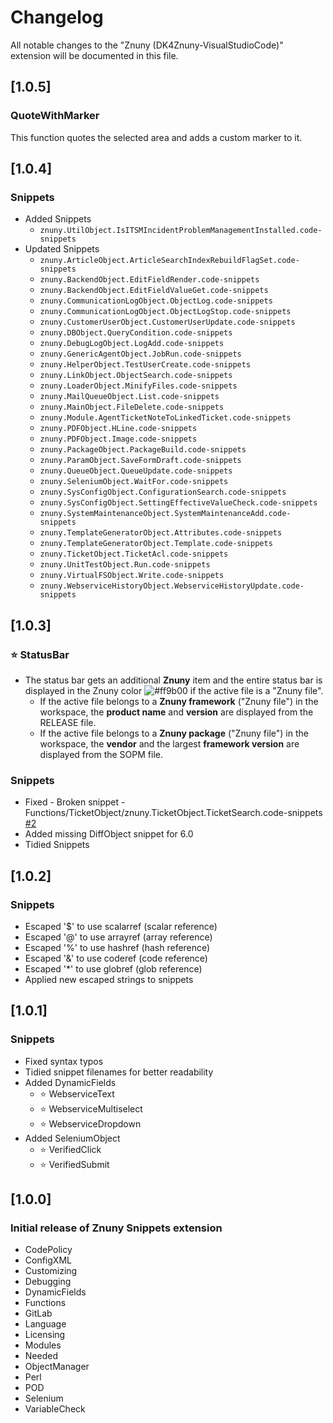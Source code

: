 # Changelog

All notable changes to the "Znuny (DK4Znuny-VisualStudioCode)" extension will be documented in this file.

## [1.0.5]

### QuoteWithMarker

This function quotes the selected area and adds a custom marker to it.

## [1.0.4]

### Snippets

  - Added Snippets
    - `znuny.UtilObject.IsITSMIncidentProblemManagementInstalled.code-snippets`
  - Updated Snippets
    - `znuny.ArticleObject.ArticleSearchIndexRebuildFlagSet.code-snippets`
    - `znuny.BackendObject.EditFieldRender.code-snippets`
    - `znuny.BackendObject.EditFieldValueGet.code-snippets`
    - `znuny.CommunicationLogObject.ObjectLog.code-snippets`
    - `znuny.CommunicationLogObject.ObjectLogStop.code-snippets`
    - `znuny.CustomerUserObject.CustomerUserUpdate.code-snippets`
    - `znuny.DBObject.QueryCondition.code-snippets`
    - `znuny.DebugLogObject.LogAdd.code-snippets`
    - `znuny.GenericAgentObject.JobRun.code-snippets`
    - `znuny.HelperObject.TestUserCreate.code-snippets`
    - `znuny.LinkObject.ObjectSearch.code-snippets`
    - `znuny.LoaderObject.MinifyFiles.code-snippets`
    - `znuny.MailQueueObject.List.code-snippets`
    - `znuny.MainObject.FileDelete.code-snippets`
    - `znuny.Module.AgentTicketNoteToLinkedTicket.code-snippets`
    - `znuny.PDFObject.HLine.code-snippets`
    - `znuny.PDFObject.Image.code-snippets`
    - `znuny.PackageObject.PackageBuild.code-snippets`
    - `znuny.ParamObject.SaveFormDraft.code-snippets`
    - `znuny.QueueObject.QueueUpdate.code-snippets`
    - `znuny.SeleniumObject.WaitFor.code-snippets`
    - `znuny.SysConfigObject.ConfigurationSearch.code-snippets`
    - `znuny.SysConfigObject.SettingEffectiveValueCheck.code-snippets`
    - `znuny.SystemMaintenanceObject.SystemMaintenanceAdd.code-snippets`
    - `znuny.TemplateGeneratorObject.Attributes.code-snippets`
    - `znuny.TemplateGeneratorObject.Template.code-snippets`
    - `znuny.TicketObject.TicketAcl.code-snippets`
    - `znuny.UnitTestObject.Run.code-snippets`
    - `znuny.VirtualFSObject.Write.code-snippets`
    - `znuny.WebserviceHistoryObject.WebserviceHistoryUpdate.code-snippets`

## [1.0.3]

### ⭐ StatusBar

  - The status bar gets an additional **Znuny** item and the entire status bar is displayed in the Znuny color ![#ff9b00](https://placehold.co/15x15/ff9b00/ff9b00.png) if the active file is a "Znuny file".
    - If the active file belongs to a **Znuny framework** ("Znuny file") in the workspace, the **product name** and **version** are displayed from the RELEASE file.
    - If the active file belongs to a **Znuny package** ("Znuny file") in the workspace, the **vendor** and the largest **framework version** are displayed from the SOPM file.

### Snippets

  - Fixed - Broken snippet - Functions/TicketObject/znuny.TicketObject.TicketSearch.code-snippets [#2](https://github.com/dennykorsukewitz/DK4Znuny-VisualStudioCode/issues/2)
  - Added missing DiffObject snippet for 6.0
  - Tidied Snippets

## [1.0.2]

### Snippets

  - Escaped '\$' to use scalarref (scalar reference)
  - Escaped '\@' to use arrayref (array reference)
  - Escaped '\%' to use hashref (hash reference)
  - Escaped '\&' to use coderef (code reference)
  - Escaped '\*' to use globref (glob reference)
  - Applied new escaped strings to snippets

## [1.0.1]

### Snippets

  - Fixed syntax typos
  - Tidied snippet filenames for better readability
  - Added DynamicFields
    - ⭐ WebserviceText
    - ⭐ WebserviceMultiselect
    - ⭐ WebserviceDropdown
  - Added SeleniumObject
    - ⭐ VerifiedClick
    - ⭐ VerifiedSubmit

## [1.0.0]

### Initial release of Znuny Snippets extension

  - CodePolicy
  - ConfigXML
  - Customizing
  - Debugging
  - DynamicFields
  - Functions
  - GitLab
  - Language
  - Licensing
  - Modules
  - Needed
  - ObjectManager
  - Perl
  - POD
  - Selenium
  - VariableCheck
